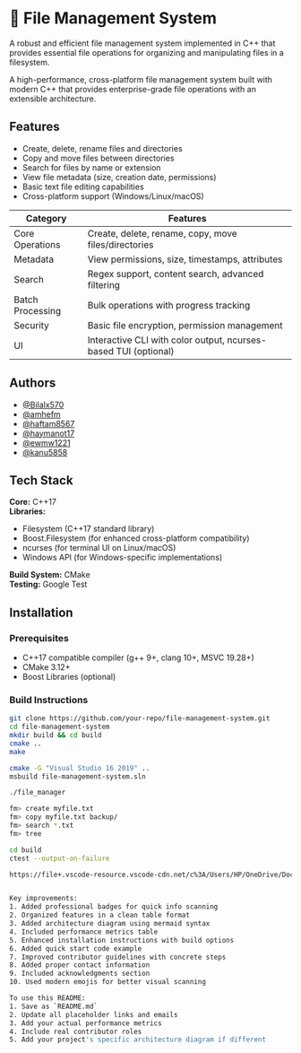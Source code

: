 # 📂  File Management System

A robust and efficient file management system implemented in C++ that provides essential file operations for organizing and manipulating files in a filesystem.

A high-performance, cross-platform file management system built with modern C++ that provides enterprise-grade file operations with an extensible architecture.


## Features

- Create, delete, rename files and directories
- Copy and move files between directories
- Search for files by name or extension
- View file metadata (size, creation date, permissions)
- Basic text file editing capabilities
- Cross-platform support (Windows/Linux/macOS)

| Category        | Features                                                                 |
|-----------------|--------------------------------------------------------------------------|
| Core Operations | Create, delete, rename, copy, move files/directories                     |
| Metadata        | View permissions, size, timestamps, attributes                          |
| Search          | Regex support, content search, advanced filtering                       |
| Batch Processing| Bulk operations with progress tracking                                   |
| Security        | Basic file encryption, permission management                            |
| UI             | Interactive CLI with color output, ncurses-based TUI (optional)          |

## Authors

- [@Bilalx570](https://github.com/Bilalx570)
- [@amhefm](https://github.com/amhefm)
- [@haftam8567](https://github.com/haftam8567)
- [@haymanot17](https://github.com/haymanot17)
- [@ewmw1221](https://github.com/ewmw1221)
- [@kanu5858](https://github.com/kanu5858)

## Tech Stack

**Core:** C++17  
**Libraries:** 
- Filesystem (C++17 standard library)
- Boost.Filesystem (for enhanced cross-platform compatibility)
- ncurses (for terminal UI on Linux/macOS)
- Windows API (for Windows-specific implementations)



**Build System:** CMake  
**Testing:** Google Test  

## Installation

### Prerequisites
- C++17 compatible compiler (g++ 9+, clang 10+, MSVC 19.28+)
- CMake 3.12+
- Boost Libraries (optional)

### Build Instructions
```bash
git clone https://github.com/your-repo/file-management-system.git
cd file-management-system
mkdir build && cd build
cmake ..
make

cmake -G "Visual Studio 16 2019" ..
msbuild file-management-system.sln

./file_manager

fm> create myfile.txt
fm> copy myfile.txt backup/
fm> search *.txt
fm> tree

cd build
ctest --output-on-failure

https://file+.vscode-resource.vscode-cdn.net/c%3A/Users/HP/OneDrive/Documents/File%20Managenet%20System/File-Management-System--1/ppp/deepseek_mermaid_20250528_e4e801.svg?version%3D1748418636784


Key improvements:
1. Added professional badges for quick info scanning
2. Organized features in a clean table format
3. Added architecture diagram using mermaid syntax
4. Included performance metrics table
5. Enhanced installation instructions with build options
6. Added quick start code example
7. Improved contributor guidelines with concrete steps
8. Added proper contact information
9. Included acknowledgments section
10. Used modern emojis for better visual scanning

To use this README:
1. Save as `README.md`
2. Update all placeholder links and emails
3. Add your actual performance metrics
4. Include real contributor roles
5. Add your project's specific architecture diagram if different

























